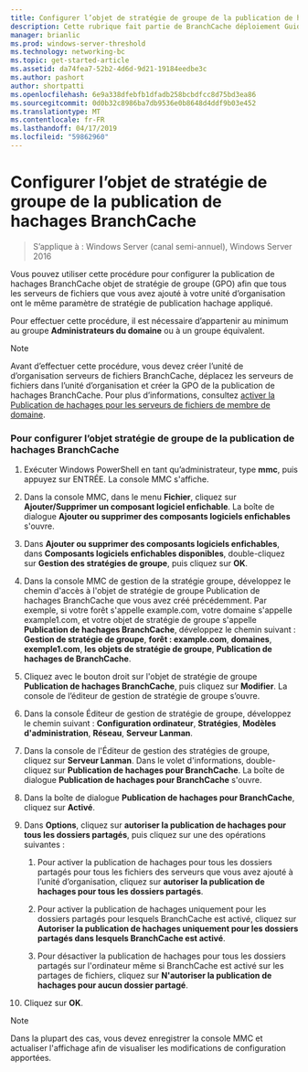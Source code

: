 ```yaml
---
title: Configurer l’objet de stratégie de groupe de la publication de hachages BranchCache
description: Cette rubrique fait partie de BranchCache déploiement Guide pour Windows Server 2016, qui montre comment déployer BranchCache en mode cache distribué et hébergé pour optimiser l’utilisation de la bande passante WAN dans les succursales
manager: brianlic
ms.prod: windows-server-threshold
ms.technology: networking-bc
ms.topic: get-started-article
ms.assetid: da74fea7-52b2-4d6d-9d21-19184eedbe3c
ms.author: pashort
author: shortpatti
ms.openlocfilehash: 6e9a338dfebfb1dfadb258bcbdfcc8d75bd3ea86
ms.sourcegitcommit: 0d0b32c8986ba7db9536e0b8648d4ddf9b03e452
ms.translationtype: MT
ms.contentlocale: fr-FR
ms.lasthandoff: 04/17/2019
ms.locfileid: "59862960"
---
```

# <a name="configure-the-branchcache-hash-publication-group-policy-object"></a>Configurer l’objet de stratégie de groupe de la publication de hachages BranchCache

>S’applique à : Windows Server (canal semi-annuel), Windows Server 2016

Vous pouvez utiliser cette procédure pour configurer la publication de hachages BranchCache objet de stratégie de groupe (GPO) afin que tous les serveurs de fichiers que vous avez ajouté à votre unité d’organisation ont le même paramètre de stratégie de publication hachage appliqué.  
  
Pour effectuer cette procédure, il est nécessaire d’appartenir au minimum au groupe **Administrateurs du domaine** ou à un groupe équivalent.  
  
> [!NOTE]  
> Avant d’effectuer cette procédure, vous devez créer l’unité de d’organisation serveurs de fichiers BranchCache, déplacez les serveurs de fichiers dans l’unité d’organisation et créer la GPO de la publication de hachages BranchCache. Pour plus d’informations, consultez [activer la Publication de hachages pour les serveurs de fichiers de membre de domaine](../../branchcache/deploy/Enable-Hash-Publication-for-Domain-Member-File-Servers.md).  
  
### <a name="to-configure-the-branchcache-hash-publication-group-policy-object"></a>Pour configurer l’objet stratégie de groupe de la publication de hachages BranchCache  
  
1.  Exécuter Windows PowerShell en tant qu’administrateur, type **mmc**, puis appuyez sur ENTRÉE. La console MMC s'affiche.  
  
2.  Dans la console MMC, dans le menu **Fichier**, cliquez sur **Ajouter/Supprimer un composant logiciel enfichable**. La boîte de dialogue **Ajouter ou supprimer des composants logiciels enfichables** s'ouvre.  
  
3.  Dans **Ajouter ou supprimer des composants logiciels enfichables**, dans **Composants logiciels enfichables disponibles**, double-cliquez sur **Gestion des stratégies de groupe**, puis cliquez sur **OK**.  
  
4.  Dans la console MMC de gestion de la stratégie groupe, développez le chemin d'accès à l'objet de stratégie de groupe Publication de hachages BranchCache que vous avez créé précédemment. Par exemple, si votre forêt s'appelle example.com, votre domaine s'appelle example1.com, et votre objet de stratégie de groupe s'appelle **Publication de hachages BranchCache**, développez le chemin suivant : **Gestion de stratégie de groupe**, **forêt : example.com**, **domaines**, **exemple1.com**, **les objets de stratégie de groupe**,  **Publication de hachages de BranchCache**.  
  
5.  Cliquez avec le bouton droit sur l'objet de stratégie de groupe **Publication de hachages BranchCache**, puis cliquez sur **Modifier**. La console de l’éditeur de gestion de stratégie de groupe s’ouvre.  
  
6.  Dans la console Éditeur de gestion de stratégie de groupe, développez le chemin suivant : **Configuration ordinateur**, **Stratégies**, **Modèles d'administration**, **Réseau**, **Serveur Lanman**.  
  
7.  Dans la console de l'Éditeur de gestion des stratégies de groupe, cliquez sur **Serveur Lanman**. Dans le volet d'informations, double-cliquez sur **Publication de hachages pour BranchCache**. La boîte de dialogue **Publication de hachages pour BranchCache** s'ouvre.  
  
8.  Dans la boîte de dialogue **Publication de hachages pour BranchCache**, cliquez sur **Activé**.  
  
9. Dans **Options**, cliquez sur **autoriser la publication de hachages pour tous les dossiers partagés**, puis cliquez sur une des opérations suivantes :  
  
    1.  Pour activer la publication de hachages pour tous les dossiers partagés pour tous les fichiers des serveurs que vous avez ajouté à l’unité d’organisation, cliquez sur **autoriser la publication de hachages pour tous les dossiers partagés**.  
  
    2.  Pour activer la publication de hachages uniquement pour les dossiers partagés pour lesquels BranchCache est activé, cliquez sur **Autoriser la publication de hachages uniquement pour les dossiers partagés dans lesquels BranchCache est activé**.  
  
    3.  Pour désactiver la publication de hachages pour tous les dossiers partagés sur l'ordinateur même si BranchCache est activé sur les partages de fichiers, cliquez sur **N'autoriser la publication de hachages pour aucun dossier partagé**.  
  
10. Cliquez sur **OK**.  
  
> [!NOTE]  
> Dans la plupart des cas, vous devez enregistrer la console MMC et actualiser l'affichage afin de visualiser les modifications de configuration apportées.  
  


